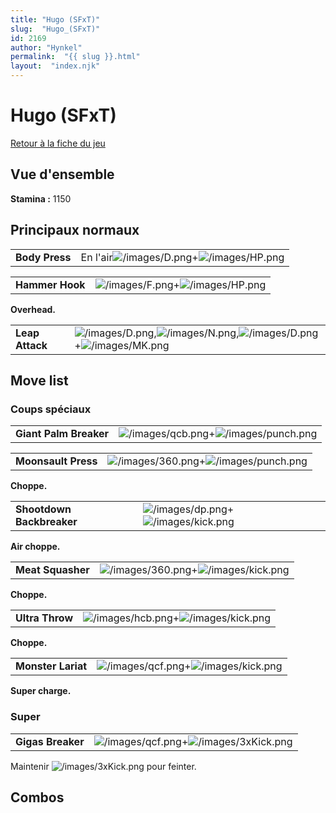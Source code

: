 ```yaml
---
title: "Hugo (SFxT)"
slug:  "Hugo_(SFxT)"
id: 2169
author: "Hynkel"
permalink:  "{{ slug }}.html"
layout:  "index.njk"
---
```


# Hugo (SFxT)

[Retour à la fiche du jeu](Street_Fighter_x_Tekken "wikilink")

## Vue d'ensemble

**Stamina :** 1150

## Principaux normaux

|                |                                                                                 |
|----------------|---------------------------------------------------------------------------------|
| **Body Press** | En l'air![](/images/D.png "/images/D.png")+![](/images/HP.png "/images/HP.png") |

|                 |                                                                         |
|-----------------|-------------------------------------------------------------------------|
| **Hammer Hook** | ![](/images/F.png "/images/F.png")+![](/images/HP.png "/images/HP.png") |

**Overhead.**

|                 |                                                                                                                                               |
|-----------------|-----------------------------------------------------------------------------------------------------------------------------------------------|
| **Leap Attack** | ![](/images/D.png "/images/D.png"),![](/images/N.png "/images/N.png"),![](/images/D.png "/images/D.png")+![](/images/MK.png "/images/MK.png") |

## Move list

### Coups spéciaux

|                        |                                                                                   |
|------------------------|-----------------------------------------------------------------------------------|
| **Giant Palm Breaker** | ![](/images/qcb.png "/images/qcb.png")+![](/images/punch.png "/images/punch.png") |

|                     |                                                                                   |
|---------------------|-----------------------------------------------------------------------------------|
| **Moonsault Press** | ![](/images/360.png "/images/360.png")+![](/images/punch.png "/images/punch.png") |

**Choppe.**

|                           |                                                                               |
|---------------------------|-------------------------------------------------------------------------------|
| **Shootdown Backbreaker** | ![](/images/dp.png "/images/dp.png")+![](/images/kick.png "/images/kick.png") |

**Air choppe.**

|                   |                                                                                 |
|-------------------|---------------------------------------------------------------------------------|
| **Meat Squasher** | ![](/images/360.png "/images/360.png")+![](/images/kick.png "/images/kick.png") |

**Choppe.**

|                 |                                                                                 |
|-----------------|---------------------------------------------------------------------------------|
| **Ultra Throw** | ![](/images/hcb.png "/images/hcb.png")+![](/images/kick.png "/images/kick.png") |

**Choppe.**

|                    |                                                                                 |
|--------------------|---------------------------------------------------------------------------------|
| **Monster Lariat** | ![](/images/qcf.png "/images/qcf.png")+![](/images/kick.png "/images/kick.png") |

**Super charge.**

### Super

|                   |                                                                                     |
|-------------------|-------------------------------------------------------------------------------------|
| **Gigas Breaker** | ![](/images/qcf.png "/images/qcf.png")+![](/images/3xKick.png "/images/3xKick.png") |

Maintenir ![](/images/3xKick.png "/images/3xKick.png") pour feinter.

## Combos

